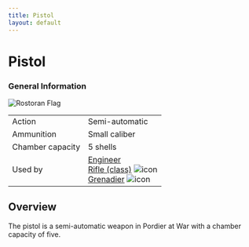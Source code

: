 ```yaml
---
title: Pistol
layout: default
---
```


<div class="main-content">
	<h1>Pistol</h1>
    <div class="infobox">
    	<h3>General Information</h3>
    	<img src="/images/" alt="Rostoran Flag" />
    	<table>
    		<tr>
    			<td>Action</td>
    			<td>Semi-automatic</td>
    		</tr>
    		<tr>
    			<td>Ammunition</td>
    			<td>Small caliber</td>
    		</tr>
    		<tr>
    			<td>Chamber capacity</td>
    			<td>5 shells</td>
    		</tr>
    		<tr>
    			<td>Used by</td>
    			<td>
					<a href="/classes/engineer.html">Engineer</a>
					<br />
					<a href="/classes/rifle.html">Rifle (class)</a> <img src="/images/flags/BLF_Flag.png" class="inline-icon" alt="icon"/>
					<br />
					<a href="/classes/grenadier.html">Grenadier</a> <img src="/images/flags/BLF_Flag.png" class="inline-icon" alt="icon"/>
    			</td>
    		</tr>
    	</table>
    </div>
    <div class="section">
    	<h2>Overview</h2>
    	<p>
    		The pistol is a semi-automatic weapon in Pordier at War with a chamber capacity of five.
    	</p>
    </div>